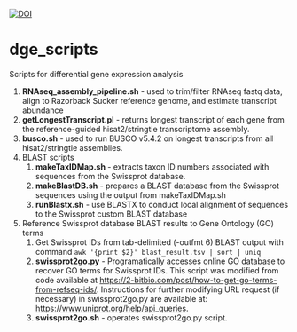 [![DOI](https://zenodo.org/badge/535760345.svg)](https://zenodo.org/badge/latestdoi/535760345)

# dge_scripts
Scripts for differential gene expression analysis

1. **RNAseq_assembly_pipeline.sh** - used to trim/filter RNAseq fastq data, align to Razorback Sucker reference genome, and estimate transcript abundance
2. **getLongestTranscript.pl** - returns longest transcript of each gene from the reference-guided hisat2/stringtie transcriptome assembly. 
3. **busco.sh** - used to run BUSCO v5.4.2 on longest transcripts from all hisat2/stringtie assemblies.
4. BLAST scripts
    1. **makeTaxIDMap.sh** - extracts taxon ID numbers associated with sequences from the Swissprot database.
    2. **makeBlastDB.sh** - prepares a BLAST database from the Swissprot sequences using the output from makeTaxIDMap.sh
    3. **runBlastx.sh** - use BLASTX to conduct local alignment of sequences to the Swissprot custom BLAST database
5. Reference Swissprot database BLAST results to Gene Ontology (GO) terms
    1. Get Swissprot IDs from tab-delimited (-outfmt 6) BLAST output with command `awk '{print $2}' blast_result.tsv | sort | uniq`
    2. **swissprot2go.py** - Programatically accesses online GO database to recover GO terms for Swissprot IDs. This script was modified from code available at https://2-bitbio.com/post/how-to-get-go-terms-from-refseq-ids/. Instructions for further modifying URL request (if necessary) in swissprot2go.py are available at: https://www.uniprot.org/help/api_queries.
    3. **swissprot2go.sh** - operates swissprot2go.py script. 
